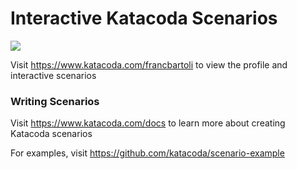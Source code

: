 # Interactive Katacoda Scenarios

[![](http://shields.katacoda.com/katacoda/francbartoli/count.svg)](https://www.katacoda.com/francbartoli "Get your profile on Katacoda.com")

Visit https://www.katacoda.com/francbartoli to view the profile and interactive scenarios

### Writing Scenarios
Visit https://www.katacoda.com/docs to learn more about creating Katacoda scenarios

For examples, visit https://github.com/katacoda/scenario-example
